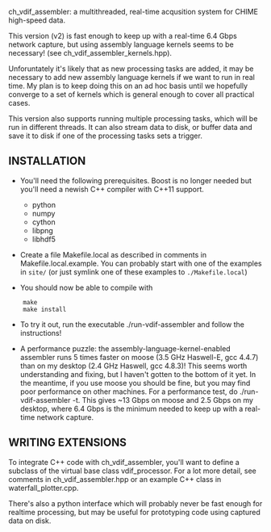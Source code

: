 ch_vdif_assembler: a multithreaded, real-time acqusition system for CHIME high-speed data.

This version (v2) is fast enough to keep up with a real-time 
6.4 Gbps network capture, but using assembly language kernels 
seems to be necessary!  (see ch_vdif_assembler_kernels.hpp).

Unforuntately it's likely that as new processing tasks are
added, it may be necessary to add new assembly language kernels
if we want to run in real time.  My plan is to keep doing this
on an ad hoc basis until we hopefully converge to a set of
kernels which is general enough to cover all practical cases.

This version also supports running multiple processing tasks,
which will be run in different threads.  It can also stream
data to disk, or buffer data and save it to disk if one of the
processing tasks sets a trigger.


INSTALLATION
------------

- You'll need the following prerequisites.  Boost is no longer
  needed but you'll need a newish C++ compiler with C++11 support.
    - python
    - numpy
    - cython
    - libpng
    - libhdf5

- Create a file Makefile.local as described in comments in 
  Makefile.local.example.  You can probably start with one
  of the examples in `site/` (or just symlink one of these
  examples to `./Makefile.local`)

- You should now be able to compile with
```
    make
    make install
```

- To try it out, run the executable 
     ./run-vdif-assembler 
  and follow the instructions!

- A performance puzzle: the assembly-language-kernel-enabled
  assembler runs 5 times faster on moose (3.5 GHz Haswell-E,
  gcc 4.4.7) than on my desktop (2.4 GHz Haswell, gcc 4.8.3)!
  This seems worth understanding and fixing, but I haven't gotten
  to the bottom of it yet.  In the meantime, if you use moose
  you should be fine, but you may find poor performance on other
  machines.  For a performance test, do ./run-vdif-assembler -t.
  This gives ~13 Gbps on moose and 2.5 Gbps on my desktop, where
  6.4 Gbps is the minimum needed to keep up with a real-time
  network capture.


WRITING EXTENSIONS
------------------

  To integrate C++ code with ch_vdif_assembler, you'll want to 
  define a subclass of the virtual base class vdif_processor.  For 
  a lot more detail, see comments in ch_vdif_assembler.hpp or
  an example C++ class in waterfall_plotter.cpp.

  There's also a python interface which will probably never be fast 
  enough for realtime processing, but may be useful for prototyping 
  code using captured data on disk.
